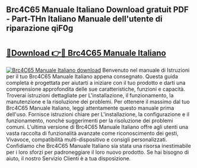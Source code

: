 ## Brc4C65 Manuale Italiano Download gratuit PDF - Part-THn Italiano Manuale dell'utente di riparazione qiF0g

# <h2><a href="http://dfc12mn.blite.top/?on=Brc4C65+Manuale+Italiano">🔗Download 👉🔴 Brc4C65 Manuale Italiano</a></h2>

[![Brc4C65 Manuale Italiano download](https://i.imgur.com/lujVjoI.png)](http://dfc12mn.blite.top/?on=Brc4C65+Manuale+Italiano)
Benvenuto nel manuale di Istruzioni per il tuo Brc4C65 Manuale Italiano appena consegnato. Questa guida completa è progettata per aiutarti a iniziare con il tuo prodotto e darti una comprensione approfondita delle sue caratteristiche, funzioni e capacità. Troverai istruzioni dettagliate per L'installazione, il funzionamento, la manutenzione e la risoluzione dei problemi. Per ottenere il massimo dal tuo Brc4C65 Manuale Italiano, leggi attentamente questo manuale prima dell'uso. Fornisce istruzioni chiare per L'installazione, la configurazione e il funzionamento, nonché suggerimenti per la risoluzione dei problemi comuni. L'ultima versione di Brc4C65 Manuale Italiano offre agli utenti una vasta raccolta di funzionalità avanzate come riconoscimento dei gesti, Vivavoce, compatibilità multi-dispositivo e consigli personalizzati. Confidiamo che Brc4C65 Manuale Italiano sia stata una risorsa inestimabile per i loro sforzi per padroneggiare il loro nuovo prodotto. Se hai bisogno di aiuto, il nostro Servizio Clienti è a tua disposizione.
